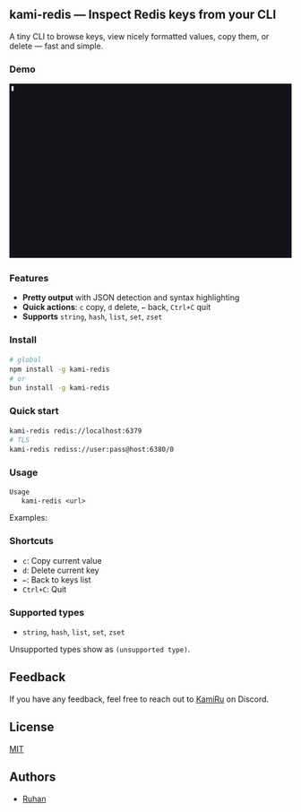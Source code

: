 ## kami-redis — Inspect Redis keys from your CLI

A tiny CLI to browse keys, view nicely formatted values, copy them, or delete — fast and simple.

### Demo

![Demo Gif](https://raw.githubusercontent.com/Ruhannn/redis-viewer/refs/heads/main/assets/demo.gif)

### Features

- **Pretty output** with JSON detection and syntax highlighting
- **Quick actions**: `c` copy, `d` delete, `←` back, `Ctrl+C` quit
- **Supports** `string`, `hash`, `list`, `set`, `zset`

### Install

```bash
# global
npm install -g kami-redis
# or
bun install -g kami-redis
```

### Quick start

```bash
kami-redis redis://localhost:6379
# TLS
kami-redis rediss://user:pass@host:6380/0
```

### Usage

```text
Usage
   kami-redis <url>
```

Examples:

### Shortcuts

- `c`: Copy current value
- `d`: Delete current key
- `←`: Back to keys list
- `Ctrl+C`: Quit

### Supported types

- `string`, `hash`, `list`, `set`, `zset`

Unsupported types show as `(unsupported type)`.

## Feedback

If you have any feedback, feel free to reach out to [KamiRu](https://discord.com/users/819191621676695563) on Discord.

## License

[MIT](https://choosealicense.com/licenses/mit/)

## Authors

- [Ruhan](https://github.com/Ruhannn)
